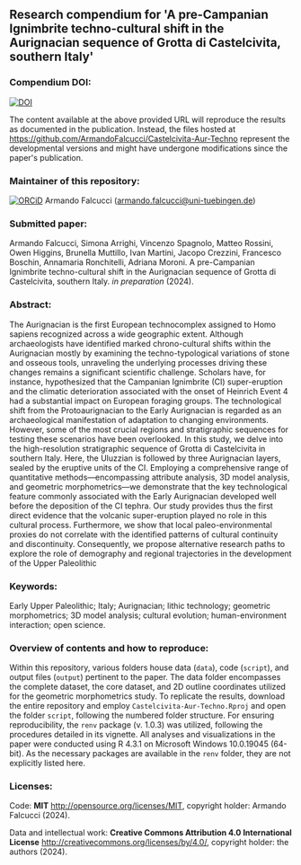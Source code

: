 
## Research compendium for 'A pre-Campanian Ignimbrite techno-cultural shift in the Aurignacian sequence of Grotta di Castelcivita, southern Italy' 

### Compendium DOI:

[![DOI](https://zenodo.org/badge/DOI/10.5281/zenodo.10639553.svg)](https://doi.org/10.5281/zenodo.10639553)

The content available at the above provided URL will reproduce the results as documented in the publication. Instead, the files hosted at <https://github.com/ArmandoFalcucci/Castelcivita-Aur-Techno> represent the developmental versions and might have undergone modifications since the paper's publication.

### Maintainer of this repository:

[![ORCiD](https://img.shields.io/badge/ORCiD-0000--0002--3255--1005-green.svg)](https://orcid.org/0000-0002-3255-1005) Armando Falcucci (<armando.falcucci@uni-tuebingen.de>) 

### Submitted paper:

Armando Falcucci, Simona Arrighi, Vincenzo Spagnolo, Matteo Rossini, Owen Higgins, Brunella Muttillo, Ivan Martini, Jacopo Crezzini, Francesco Boschin, Annamaria Ronchitelli, Adriana Moroni. A pre-Campanian Ignimbrite techno-cultural shift in the Aurignacian sequence of Grotta di Castelcivita, southern Italy. _in preparation_ (2024).

### Abstract:

The Aurignacian is the first European technocomplex assigned to Homo sapiens recognized across a wide geographic extent. Although archaeologists have identified marked chrono-cultural shifts within the Aurignacian mostly by examining the techno-typological variations of stone and osseous tools, unraveling the underlying processes driving these changes remains a significant scientific challenge. Scholars have, for instance, hypothesized that the Campanian Ignimbrite (CI) super-eruption and the climatic deterioration associated with the onset of Heinrich Event 4 had a substantial impact on European foraging groups. The technological shift from the Protoaurignacian to the Early Aurignacian is regarded as an archaeological manifestation of adaptation to changing environments. However, some of the most crucial regions and stratigraphic sequences for testing these scenarios have been overlooked. In this study, we delve into the high-resolution stratigraphic sequence of Grotta di Castelcivita in southern Italy. Here, the Uluzzian is followed by three Aurignacian layers, sealed by the eruptive units of the CI. Employing a comprehensive range of quantitative methods—encompassing attribute analysis, 3D model analysis, and geometric morphometrics—we demonstrate that the key technological feature commonly associated with the Early Aurignacian developed well before the deposition of the CI tephra. Our study provides thus the first direct evidence that the volcanic super-eruption played no role in this cultural process. Furthermore, we show that local paleo-environmental proxies do not correlate with the identified patterns of cultural continuity and discontinuity. Consequently, we propose alternative research paths to explore the role of demography and regional trajectories in the development of the Upper Paleolithic

### Keywords:

Early Upper Paleolithic; Italy; Aurignacian; lithic technology; geometric morphometrics; 3D model analysis; cultural evolution; human-environment interaction; open science.

### Overview of contents and how to reproduce:

Within this repository, various folders house data (`data`), code (`script`), and output files (`output`) pertinent to the paper. The data folder encompasses the complete dataset, the core dataset, and 2D outline coordinates utilized for the geometric morphometrics study. To replicate the results, download the entire repository and employ `Castelcivita-Aur-Techno.Rproj` and open the folder `script`, following the numbered folder structure. For ensuring reproducibility, the `renv` package (v. 1.0.3) was utilized, following the procedures detailed in its vignette. All analyses and visualizations in the paper were conducted using R 4.3.1 on Microsoft Windows 10.0.19045 (64-bit). As the necessary packages are available in the `renv` folder, they are not explicitly listed here.

### Licenses:

Code: __MIT__ <http://opensource.org/licenses/MIT>, copyright holder: Armando Falcucci (2024).

Data and intellectual work: __Creative Commons Attribution 4.0 International License__ <http://creativecommons.org/licenses/by/4.0/>, copyright holder: the authors (2024).

